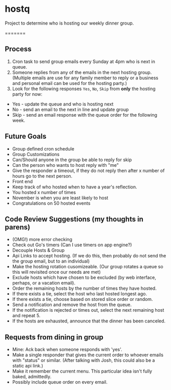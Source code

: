 # hostq
Project to determine who is hosting our weekly dinner group. 


=======
## Process
1. Cron task to send group emails every Sunday at 4pm who is next in queue.
2. Someone replies from any of the emails in the next hosting group.  (Multiple emails are use for any family member to reply or a business and personal email can be used for the hosting party.)
3. Look for the following responses `Yes`, `No`, `Skip` from **only** the hosting party for now:  
  *  Yes - update the queue and who is hosting next
  *  No - send an email to the next in line and update group
  *  Skip - send an email response with the queue order for the following week.


## Future Goals
 * Group defined cron schedule
 * Group Customizations
  * Can/Should anyone in the group be able to reply for skip
  * Can the person who wants to host reply with "me"
  * Give the responder a timeout, if they do not reply then after x number of hours go to the next person. 
 * Front end
 * Keep track of who hosted when to have a year's reflection.
  * You hosted x number of times
  * November is when you are least likely to host
  * Congratulations on 50 hosted events

## Code Review Suggestions (my thoughts in parens)
* (OMG!) more error checking
* Check out Go's timers (Can I use timers on app engine?)
* Decouple Hosts & Group
* Api Links to accept hosting.  (If we do this, then probably do not send the the group email, but to an individual)
* Make the hosting rotation cusomizeable.  (Our group rotates a queue so this will revisited once our needs are met)
 *  Exclude hosts which have chosen to be excluded (by web interface, perhaps, or a vacation email).
 * Order the remaining hosts by the number of times they have hosted.
 * If there exists a tie, select the host who last hosted longest ago.
 * If there exists a tie, choose based on stored slice order or random.
 * Send a notification and remove the host from the queue.
 * If the notification is rejected or times out, select the next remaining host and repeat 5.
 * If the hosts are exhausted, announce that the dinner has been canceled.

## Requests from dining in group
 * Mine:  Ack back when someone responds with 'yes'. 
 * Make a single responder that gives the current order to whoever emails with "status" or similar.  (After talking with Josh, this could also be a static api link.)
 * Make it remember the current menu. This particular idea isn't fully baked, admittedly.
 * Possibly include queue order on every email.


